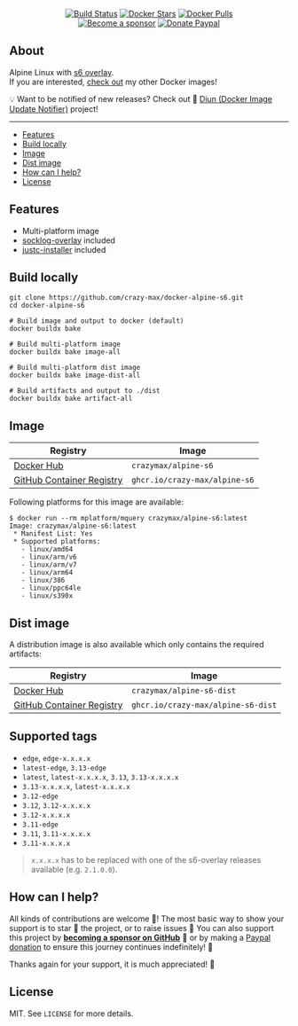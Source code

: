 <p align="center">
  <a href="https://github.com/crazy-max/docker-alpine-s6/actions?workflow=build"><img src="https://img.shields.io/github/workflow/status/crazy-max/docker-alpine-s6/build?label=build&logo=github&style=flat-square" alt="Build Status"></a>
  <a href="https://hub.docker.com/r/crazymax/alpine-s6/"><img src="https://img.shields.io/docker/stars/crazymax/alpine-s6.svg?style=flat-square&logo=docker" alt="Docker Stars"></a>
  <a href="https://hub.docker.com/r/crazymax/alpine-s6/"><img src="https://img.shields.io/docker/pulls/crazymax/alpine-s6.svg?style=flat-square&logo=docker" alt="Docker Pulls"></a>
  <br /><a href="https://github.com/sponsors/crazy-max"><img src="https://img.shields.io/badge/sponsor-crazy--max-181717.svg?logo=github&style=flat-square" alt="Become a sponsor"></a>
  <a href="https://www.paypal.me/crazyws"><img src="https://img.shields.io/badge/donate-paypal-00457c.svg?logo=paypal&style=flat-square" alt="Donate Paypal"></a>
</p>

## About

Alpine Linux with [s6 overlay](https://github.com/just-containers/s6-overlay/).<br />
If you are interested, [check out](https://hub.docker.com/r/crazymax/) my other Docker images!

💡 Want to be notified of new releases? Check out 🔔 [Diun (Docker Image Update Notifier)](https://github.com/crazy-max/diun) project!

___

* [Features](#features)
* [Build locally](#build-locally)
* [Image](#image)
* [Dist image](#dist-image)
* [How can I help?](#how-can-i-help)
* [License](#license)

## Features

* Multi-platform image
* [socklog-overlay](https://github.com/just-containers/socklog-overlay) included
* [justc-installer](https://github.com/just-containers/justc-installer) included

## Build locally

```shell
git clone https://github.com/crazy-max/docker-alpine-s6.git
cd docker-alpine-s6

# Build image and output to docker (default)
docker buildx bake

# Build multi-platform image
docker buildx bake image-all

# Build multi-platform dist image
docker buildx bake image-dist-all

# Build artifacts and output to ./dist
docker buildx bake artifact-all
```

## Image

| Registry                                                                                         | Image                           |
|--------------------------------------------------------------------------------------------------|---------------------------------|
| [Docker Hub](https://hub.docker.com/r/crazymax/alpine-s6/)                                            | `crazymax/alpine-s6`                 |
| [GitHub Container Registry](https://github.com/users/crazy-max/packages/container/package/alpine-s6)  | `ghcr.io/crazy-max/alpine-s6`        |

Following platforms for this image are available:

```
$ docker run --rm mplatform/mquery crazymax/alpine-s6:latest
Image: crazymax/alpine-s6:latest
 * Manifest List: Yes
 * Supported platforms:
   - linux/amd64
   - linux/arm/v6
   - linux/arm/v7
   - linux/arm64
   - linux/386
   - linux/ppc64le
   - linux/s390x
```

## Dist image

A distribution image is also available which only contains the required artifacts:

| Registry                                                                                         | Image                           |
|--------------------------------------------------------------------------------------------------|---------------------------------|
| [Docker Hub](https://hub.docker.com/r/crazymax/alpine-s6-dist/)                                            | `crazymax/alpine-s6-dist`                 |
| [GitHub Container Registry](https://github.com/users/crazy-max/packages/container/package/alpine-s6-dist)  | `ghcr.io/crazy-max/alpine-s6-dist`        |

## Supported tags

* `edge`, `edge-x.x.x.x`
* `latest-edge`, `3.13-edge`
* `latest`, `latest-x.x.x.x`, `3.13`, `3.13-x.x.x.x`
* `3.13-x.x.x.x`, `latest-x.x.x.x`
* `3.12-edge`
* `3.12`, `3.12-x.x.x.x`
* `3.12-x.x.x.x`
* `3.11-edge`
* `3.11`, `3.11-x.x.x.x`
* `3.11-x.x.x.x`

> `x.x.x.x` has to be replaced with one of the s6-overlay releases available (e.g. `2.1.0.0`).

## How can I help?

All kinds of contributions are welcome :raised_hands:! The most basic way to show your support is to star :star2:
the project, or to raise issues :speech_balloon: You can also support this project by
[**becoming a sponsor on GitHub**](https://github.com/sponsors/crazy-max) :clap: or by making a
[Paypal donation](https://www.paypal.me/crazyws) to ensure this journey continues indefinitely! :rocket:

Thanks again for your support, it is much appreciated! :pray:

## License

MIT. See `LICENSE` for more details.
